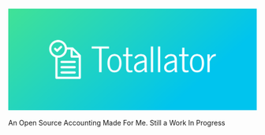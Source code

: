 ![Totallator Logo](assets/cover.png)

An Open Source Accounting Made For Me.
Still a Work In Progress
